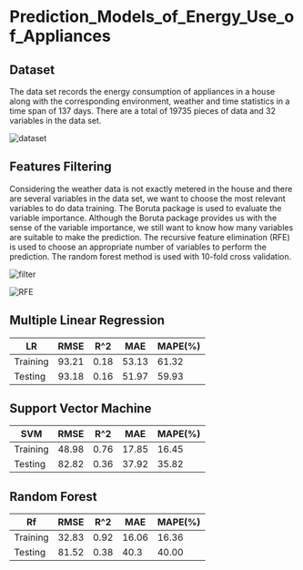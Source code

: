 # Prediction_Models_of_Energy_Use_of_Appliances

## Dataset
The data set records the energy consumption of appliances in a house along with the corresponding environment, weather and time statistics in a time span of 137 days. There are a total of 19735 pieces of data and 32 variables in the data set.

![dataset](https://github.com/jingan0514/Prediction_Models_of_Energy_Use_of_Appliances/blob/master/images/Data%20variables%20and%20description.png)

## Features Filtering
Considering the weather data is not exactly metered in the house and there are several variables in the data set, we want to choose the most relevant variables to do data training. The Boruta package is used to evaluate the variable importance.
Although the Boruta package provides us with the sense of the variable importance, we still want to know how many variables are suitable to make the prediction. The recursive feature elimination (RFE) is used to choose an appropriate number of variables to perform the prediction. The random forest method is used with 10-fold cross validation.

![filter](https://github.com/jingan0514/Prediction_Models_of_Energy_Use_of_Appliances/blob/master/images/Importance.png)

![RFE](https://github.com/jingan0514/Prediction_Models_of_Energy_Use_of_Appliances/blob/master/images/kOgQtp28dYWN6PxU-PwD8LRBMbmagDfW_IIewR0p3LYllDjxWuW72qBLQ7ld4g3r_XQriq4HLwr8QT89-eq5Zi94w1953vD1BUolDFIgF82SjtIU_8QaaDnWmIWZSotxKwCO4LDP.png)

## Multiple Linear Regression
|     LR    | RMSE | R^2 | MAE | MAPE(%) |
| ----------| -----| -----| -----| -----|
| Training  | 93.21  | 0.18 | 53.13 | 61.32 |
| Testing   | 93.18  | 0.16 | 51.97 | 59.93 |

## Support Vector Machine
|     SVM    | RMSE | R^2 | MAE | MAPE(%) |
| ----------| -----| -----| -----| -----|
| Training  | 48.98  | 0.76 | 17.85 | 16.45 |
| Testing   | 82.82  | 0.36 | 37.92 | 35.82 |

## Random Forest
|     Rf    | RMSE | R^2 | MAE | MAPE(%) |
| ----------| -----| -----| -----| -----|
| Training  | 32.83 | 0.92 | 16.06 | 16.36 |
| Testing   | 81.52  | 0.38 | 40.3 | 40.00 |
